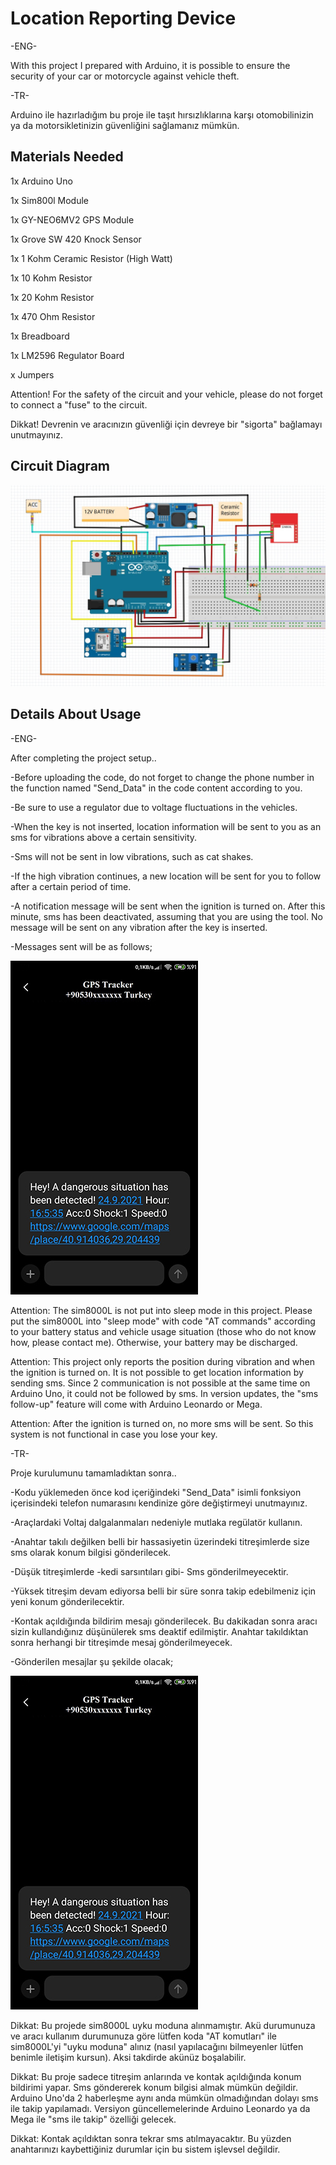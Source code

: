 # Location Reporting Device

-ENG- 

With this project I prepared with Arduino, it is possible to ensure the security of your car or motorcycle against vehicle theft.

-TR-
 
Arduino ile hazırladığım bu proje ile taşıt hırsızlıklarına karşı otomobilinizin ya da motorsikletinizin güvenliğini sağlamanız mümkün.

## Materials Needed

1x Arduino Uno

1x Sim800l Module

1x GY-NEO6MV2 GPS Module

1x Grove SW 420 Knock Sensor

1x 1 Kohm Ceramic Resistor (High Watt)

1x 10 Kohm Resistor

1x 20 Kohm Resistor

1x 470 Ohm Resistor

1x Breadboard

1x LM2596 Regulator Board

x Jumpers

Attention! For the safety of the circuit and your vehicle, please do not forget to connect a "fuse" to the circuit.

Dikkat! Devrenin ve aracınızın güvenliği için devreye bir "sigorta" bağlamayı unutmayınız.


## Circuit Diagram


![img](images/circuit.png)


## Details About Usage


-ENG-


After completing the project setup..

-Before uploading the code, do not forget to change the phone number in the function named "Send_Data" in the code content according to you.

-Be sure to use a regulator due to voltage fluctuations in the vehicles.

-When the key is not inserted, location information will be sent to you as an sms for vibrations above a certain sensitivity.

-Sms will not be sent in low vibrations, such as cat shakes.

-If the high vibration continues, a new location will be sent for you to follow after a certain period of time.

-A notification message will be sent when the ignition is turned on. After this minute, sms has been deactivated, assuming that you are using the tool. No message will be sent on any vibration after the key is inserted.

-Messages sent will be as follows;


![img](images/ex.png)


Attention: The sim8000L is not put into sleep mode in this project. Please put the sim8000L into "sleep mode" with code "AT commands" according to your battery status and vehicle usage situation (those who do not know how, please contact me). Otherwise, your battery may be discharged.

Attention: This project only reports the position during vibration and when the ignition is turned on. It is not possible to get location information by sending sms.
Since 2 communication is not possible at the same time on Arduino Uno, it could not be followed by sms. In version updates, the "sms follow-up" feature will come with Arduino Leonardo or Mega.

Attention: After the ignition is turned on, no more sms will be sent. So this system is not functional in case you lose your key.


-TR- 


Proje kurulumunu tamamladıktan sonra..

-Kodu yüklemeden önce kod içeriğindeki "Send_Data" isimli fonksiyon içerisindeki telefon numarasını kendinize göre değiştirmeyi unutmayınız. 

-Araçlardaki Voltaj dalgalanmaları nedeniyle mutlaka regülatör kullanın.

-Anahtar takılı değilken belli bir hassasiyetin üzerindeki titreşimlerde size sms olarak konum bilgisi gönderilecek.

-Düşük titreşimlerde -kedi sarsıntıları gibi- Sms gönderilmeyecektir.

-Yüksek titreşim devam ediyorsa belli bir süre sonra takip edebilmeniz için yeni konum gönderilecektir.

-Kontak açıldığında bildirim mesajı gönderilecek. Bu dakikadan sonra aracı sizin kullandığınız düşünülerek sms deaktif edilmiştir. Anahtar takıldıktan sonra herhangi bir titreşimde mesaj gönderilmeyecek.

-Gönderilen mesajlar şu şekilde olacak;


![img](images/ex.png)


Dikkat: Bu projede sim8000L uyku moduna alınmamıştır. Akü durumunuza ve aracı kullanım durumunuza göre lütfen koda "AT komutları" ile sim8000L'yi "uyku moduna" alınız (nasıl yapılacağını bilmeyenler lütfen benimle iletişim kursun). Aksi takdirde akünüz boşalabilir.

Dikkat: Bu proje sadece titreşim anlarında ve kontak açıldığında konum bildirimi yapar. Sms göndererek konum bilgisi almak mümkün değildir. 
Arduino Uno'da 2 haberleşme aynı anda mümkün olmadığından dolayı sms ile takip yapılamadı. Versiyon güncellemelerinde Arduino Leonardo ya da Mega ile "sms ile takip" özelliği gelecek.

Dikkat: Kontak açıldıktan sonra tekrar sms atılmayacaktır. Bu yüzden anahtarınızı kaybettiğiniz durumlar için bu sistem işlevsel değildir.
